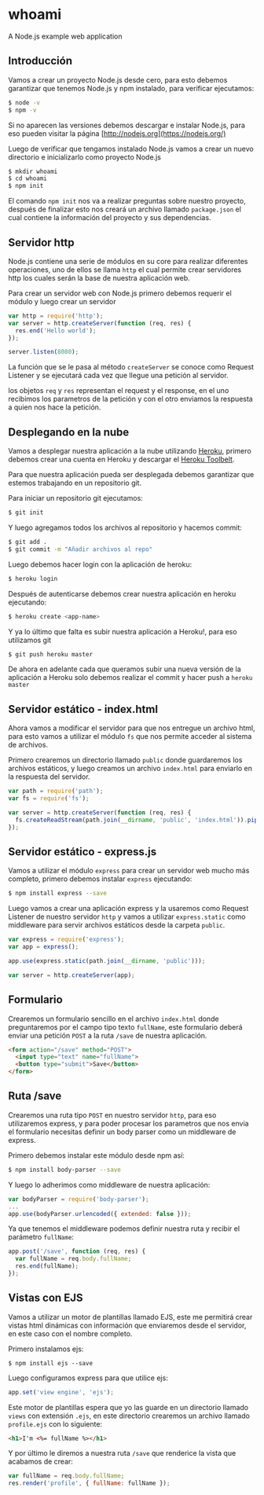 # whoami

A Node.js example web application

## Introducción

Vamos a crear un proyecto Node.js desde cero, para esto debemos garantizar que tenemos Node.js y npm
instalado, para verificar ejecutamos:

``` bash
$ node -v
$ npm -v
```

Si no aparecen las versiones debemos descargar e instalar Node.js, para eso pueden visitar la página [http://nodejs.org](https://nodejs.org/)

Luego de verificar que tengamos instalado Node.js vamos a crear un nuevo directorio e inicializarlo como proyecto Node.js

``` bash 
$ mkdir whoami
$ cd whoami
$ npm init
```

El comando `npm init` nos va a realizar preguntas sobre nuestro proyecto, después de finalizar esto nos creará un archivo
llamado `package.json` el cual contiene la información del proyecto y sus dependencias.

## Servidor http

Node.js contiene una serie de módulos en su core para realizar diferentes operaciones, uno de ellos se llama
`http` el cual permite crear servidores http los cuales serán la base de nuestra aplicación web.

Para crear un servidor web con Node.js primero debemos requerir el módulo y luego crear un servidor

``` js
var http = require('http');
var server = http.createServer(function (req, res) {
  res.end('Hello world');
});

server.listen(8080);
```

La función que se le pasa al método `createServer` se conoce como Request Listener y se ejecutará
cada vez que llegue una petición al servidor.

los objetos `req` y `res` representan el request y el response, en el uno recibimos los parametros de la petición
y con el otro enviamos la respuesta a quien nos hace la petición.

## Desplegando en la nube

Vamos a desplegar nuestra aplicación a la nube utilizando [Heroku](http://heroku.com/), primero debemos crear una
cuenta en Heroku y descargar el [Heroku Toolbelt](https://toolbelt.heroku.com/).

Para que nuestra aplicación pueda ser desplegada debemos garantizar que estemos trabajando en un repositorio git.

Para iniciar un repositorio git ejecutamos:

``` bash 
$ git init
```

Y luego agregamos todos los archivos al repositorio y hacemos commit:

``` bash 
$ git add .
$ git commit -m "Añadir archivos al repo"
```

Luego debemos hacer login con la aplicación de heroku:

``` bash
$ heroku login
```

Después de autenticarse debemos crear nuestra aplicación en heroku ejecutando:

``` bash
$ heroku create <app-name>
```

Y ya lo último que falta es subir nuestra aplicación a Heroku!, para eso utilizamos git

``` bash
$ git push heroku master
```

De ahora en adelante cada que queramos subir una nueva versión de la aplicación a Heroku solo debemos realizar
el commit y hacer push a `heroku master`

## Servidor estático - index.html

Ahora vamos a modificar el servidor para que nos entregue un archivo html, para esto vamos a utilizar el módulo
`fs` que nos permite acceder al sistema de archivos.

Primero crearemos un directorio llamado `public` donde guardaremos los archivos estáticos, y luego creamos un archivo
`index.html` para enviarlo en la respuesta del servidor.

``` js 
var path = require('path');
var fs = require('fs');

var server = http.createServer(function (req, res) {
  fs.createReadStream(path.join(__dirname, 'public', 'index.html')).pipe(res);
});
```

## Servidor estático - express.js

Vamos a utilizar el módulo `express` para crear un servidor web mucho más completo, primero debemos instalar `express` ejecutando:

``` bash 
$ npm install express --save
```

Luego vamos a crear una aplicación express y la usaremos como Request Listener de nuestro servidor `http` y vamos a utilizar
`express.static` como middleware para servir archivos estáticos desde la carpeta `public`.

``` js 
var express = require('express');
var app = express();

app.use(express.static(path.join(__dirname, 'public')));

var server = http.createServer(app);
```

## Formulario

Crearemos un formulario sencillo en el archivo `index.html` donde preguntaremos por el campo tipo texto `fullName`,
este formulario deberá enviar una petición `POST` a la ruta `/save` de nuestra aplicación.

``` html 
<form action="/save" method="POST">
  <input type="text" name="fullName">
  <button type="submit">Save</button>
</form>
```

## Ruta /save

Crearemos una ruta tipo `POST` en nuestro servidor `http`, para eso utilizaremos express, y para poder
procesar los parametros que nos envia el formulario necesitas definir un body parser como un middleware de express.

Primero debemos instalar este módulo desde npm así:

``` bash 
$ npm install body-parser --save
```

Y luego lo adherimos como middleware de nuestra aplicación:

``` js 
var bodyParser = require('body-parser');
...
app.use(bodyParser.urlencoded({ extended: false }));

```

Ya que tenemos el middleware podemos definir nuestra ruta y recibir el parámetro `fullName`:

``` js 
app.post('/save', function (req, res) {
  var fullName = req.body.fullName;
  res.end(fullName);
});
```

## Vistas con EJS

Vamos a utilizar un motor de plantillas llamado EJS, este me permitirá crear vistas html dinámicas con información
que enviaremos desde el servidor, en este caso con el nombre completo.

Primero instalamos ejs:

``` bach
$ npm install ejs --save
```

Luego configuramos express para que utilice ejs:

``` js
app.set('view engine', 'ejs');
```

Este motor de plantillas espera que yo las guarde en un directorio llamado `views` con extensión `.ejs`, en este directorio
crearemos un archivo llamado `profile.ejs` con lo siguiente:

``` html
<h1>I'm <%= fullName %></h1>
```

Y por último le diremos a nuestra ruta `/save` que renderice la vista que acabamos de crear:

``` js 
var fullName = req.body.fullName;
res.render('profile', { fullName: fullName });
```
